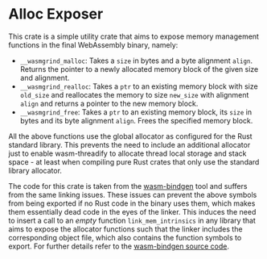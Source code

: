 # Alloc Exposer
This crate is a simple utility crate that aims to expose memory management functions in the final WebAssembly binary, namely:
- `__wasmgrind_malloc`: Takes a `size` in bytes and a byte alignment `align`. Returns the pointer to a newly allocated memory block of the given size and alignment.
- `__wasmgrind_realloc`: Takes a `ptr` to an existing memory block with size `old_size` and reallocates the memory to size `new_size` with alignment `align` and returns a pointer to the new memory block.
- `__wasmgrind_free`: Takes a `ptr` to an existing memory block, its `size` in bytes and its byte alignment `align`. Frees the specified memory block.

All the above functions use the global allocator as configured for the Rust standard library. This prevents the need to include an additional allocator just to enable wasm-threadify to allocate thread local storage and stack space - at least when compiling pure Rust crates that only use the standard library allocator.

The code for this crate is taken from the [wasm-bindgen](https://github.com/rustwasm/wasm-bindgen) tool and suffers from the same linking issues. These issues can prevent the above symbols from being exported if no Rust code in the binary uses them, which makes them essentially dead code in the eyes of the linker. This induces the need to insert a call to an _empty_ function `link_mem_intrinsics` in any library that aims to expose the allocator functions such that the linker includes the corresponding object file, which also contains the function symbols to export. For further details refer to the [wasm-bindgen source code](https://github.com/rustwasm/wasm-bindgen/blob/c35cc9369d5e0dc418986f7811a0dd702fb33ef9/src/rt/mod.rs#L492-L524).